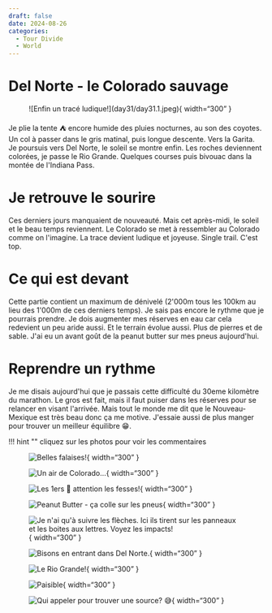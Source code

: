 ```yaml
---
draft: false 
date: 2024-08-26
categories:
  - Tour Divide
  - World
---
```


#  Del Norte - le Colorado sauvage

<figure markdown>
![Enfin un tracé ludique!](day31/day31.1.jpeg){ width=“300” }
</figure>

Je plie la tente ⛺️ encore humide des pluies nocturnes, au son des coyotes. Un col à passer dans le gris matinal, puis longue descente. Vers la Garita. Je poursuis vers Del Norte, le soleil se montre enfin. Les roches deviennent colorées, je passe le Rio Grande. Quelques courses puis bivouac dans la montée de l'Indiana Pass.

<!-- more -->


# Je retrouve le sourire

Ces derniers jours manquaient de nouveauté. Mais cet après-midi, le soleil et le beau temps reviennent. Le Colorado se met à ressembler au Colorado comme on l'imagine. La trace devient ludique et joyeuse. Single trail. C'est top.

# Ce qui est devant

Cette partie contient un maximum de dénivelé (2'000m tous les 100km au lieu des 1'000m de ces derniers temps). Je sais pas encore le rythme que je pourrais prendre. Je dois augmenter mes réserves en eau car cela redevient un peu aride aussi. Et le terrain évolue aussi. Plus de pierres et de sable. J'ai eu un avant goût de la peanut butter sur mes pneus aujourd'hui.

# Reprendre un rythme

Je me disais aujourd'hui que je passais cette difficulté du 30eme kilomètre du marathon. Le gros est fait, mais il faut puiser dans les réserves pour se relancer en visant l'arrivée. Mais tout le monde me dit que le Nouveau-Mexique est très beau donc ça me motive. J'essaie aussi de plus manger pour trouver un meilleur équilibre 😁.


!!! hint ""
    cliquez sur les photos pour voir les commentaires

<figure markdown>

![Belles falaises!](day31/day31.2.jpeg){ width=“300” }

![Un air de Colorado...](day31/day31.3.jpeg){ width=“300” }

![Les 1ers 🌵 attention les fesses!](day31/day31.4.jpeg){ width=“300” }

![Peanut Butter - ça colle sur les pneus](day31/day31.5.jpeg){ width=“300” }

![Je n'ai qu'à suivre les flèches. Ici ils tirent sur les panneaux et les boites aux lettres. Voyez les impacts!](day31/day31.6.jpeg){ width=“300” }

![Bisons en entrant dans Del Norte.](day31/day31.7.jpeg){ width=“300” }

![Le Rio Grande!](day31/day31.8.jpeg){ width=“300” }

![Paisible](day31/day31.9.jpeg){ width=“300” }

![Qui appeler pour trouver une source? 😅](day31/day31.10.jpeg){ width=“300” }

</figure>


